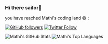 ### Hi there sailor👋
you have reached Mathi's coding land 😄 :

[![GitHub followers](https://img.shields.io/github/followers/meh-duh?label=Follow%20at%20GitHub&style=for-the-badge)](https://github.com/meh-duh)
[![Twitter Follow](https://img.shields.io/twitter/follow/erdaltsksn?label=Follow%20at%20Twitter&style=for-the-badge)](https://twitter.com/KitsutsukiX)

<!--
**meh-duh/meh-duh** is a ✨ _special_ ✨ repository because its `README.md` (this file) appears on your GitHub profile.

Here are some ideas to get you started:

- 🔭 I’m currently working on ...
- 🌱 I’m currently learning ...
- 👯 I’m looking to collaborate on ...
- 🤔 I’m looking for help with ...
- 💬 Ask me about ...
- 📫 How to reach me: ...
- 😄 Pronouns: ...
- ⚡ Fun fact: ...
-->
![Mathi's GitHub Stats](https://github-readme-stats.vercel.app/api?username=meh-duh&theme=cobalt&show_icons=true&&line_height=40)
![Mathi's Top Languages](https://github-readme-stats.vercel.app/api/top-langs/?username=meh-duh&theme=cobalt&show_icons=true)
